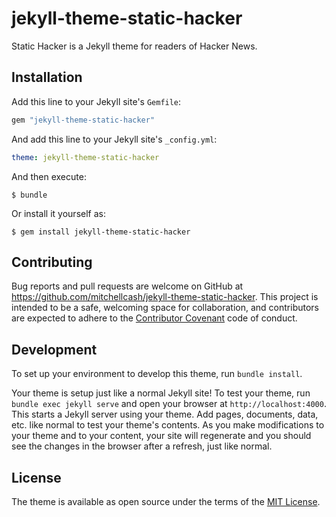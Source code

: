 # jekyll-theme-static-hacker

Static Hacker is a Jekyll theme for readers of Hacker News.

## Installation

Add this line to your Jekyll site's `Gemfile`:

```ruby
gem "jekyll-theme-static-hacker"
```

And add this line to your Jekyll site's `_config.yml`:

```yaml
theme: jekyll-theme-static-hacker
```

And then execute:

    $ bundle

Or install it yourself as:

    $ gem install jekyll-theme-static-hacker

## Contributing

Bug reports and pull requests are welcome on GitHub at https://github.com/mitchellcash/jekyll-theme-static-hacker. This project is intended to be a safe, welcoming space for collaboration, and contributors are expected to adhere to the [Contributor Covenant](http://contributor-covenant.org) code of conduct.

## Development

To set up your environment to develop this theme, run `bundle install`.

Your theme is setup just like a normal Jekyll site! To test your theme, run `bundle exec jekyll serve` and open your browser at `http://localhost:4000`. This starts a Jekyll server using your theme. Add pages, documents, data, etc. like normal to test your theme's contents. As you make modifications to your theme and to your content, your site will regenerate and you should see the changes in the browser after a refresh, just like normal.

## License

The theme is available as open source under the terms of the [MIT License](https://opensource.org/licenses/MIT).
